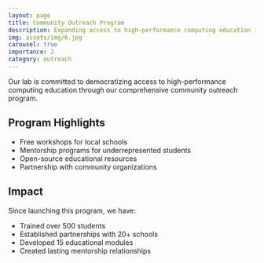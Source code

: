 ```yaml
---
layout: page
title: Community Outreach Program
description: Expanding access to high-performance computing education in underserved communities
img: assets/img/6.jpg
carousel: true
importance: 2
category: outreach
---
```


Our lab is committed to democratizing access to high-performance computing education through our comprehensive community outreach program.

## Program Highlights

- Free workshops for local schools
- Mentorship programs for underrepresented students
- Open-source educational resources
- Partnership with community organizations

## Impact

Since launching this program, we have:

- Trained over 500 students
- Established partnerships with 20+ schools
- Developed 15 educational modules
- Created lasting mentorship relationships
